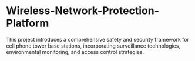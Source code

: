 # Wireless-Network-Protection-Platform
This project introduces a comprehensive safety and security  framework for cell phone tower base stations, incorporating surveillance technologies,  environmental monitoring, and access control strategies.
